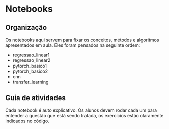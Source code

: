 # Notebooks

## Organização

Os notebooks aqui servem para fixar os conceitos, métodos e algoritmos apresentados em aula. Eles foram pensados na seguinte ordem:

* regressao_linear1
* regressao_linear2
* pytorch_basico1
* pytorch_basico2
* cnn
* transfer_learning

## Guia de atividades
Cada notebook é auto explicativo. Os alunos devem rodar cada um para entender a questão que está sendo tratada, os exercícios estão claramente indicados no código.

